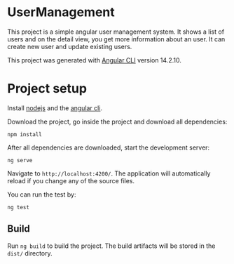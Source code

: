 # UserManagement

This project is a simple angular user management system. It shows a list of users and on the detail view, you get
more information about an user. It can create new user and update existing users.

This project was generated with [Angular CLI](https://github.com/angular/angular-cli) version 14.2.10.

# Project setup

Install [nodejs](https://nodejs.org/en/download/) and the [angular cli](https://nodejs.org/en/download/).

Download the project, go inside the project and download all dependencies:
```
npm install
```

After all dependencies are downloaded, start the development server:
```
ng serve
```
Navigate to `http://localhost:4200/`. The application will automatically reload if you change any of the source files.

You can run the test by:
```
ng test
```

## Build

Run `ng build` to build the project. The build artifacts will be stored in the `dist/` directory.
